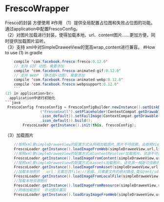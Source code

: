 # FrescoWrapper
Fresco的封装 方便使用
#作用
（1）提供全局配置占位图和失败占位图的功能。通过application中配置FrescoConfig。<br>
（2）对图片加载进行封装，使得加载本地、url、content图片……更加方便，同时提供加载图片监听。<br>
（3）支持 xml中对SimpleDraweeView的宽高wrap_content进行兼容。
#How to use
(1) in gradle<br>
```java
    compile 'com.facebook.fresco:fresco:0.12.0'
    // 支持 GIF 动图，需要添加
    compile 'com.facebook.fresco:animated-gif:0.12.0'
    // 支持 WebP （静态图+动图），需要添加
    compile 'com.facebook.fresco:animated-webp:0.12.0'
    compile 'com.facebook.fresco:webpsupport:0.12.0'
    ```
(2) in application<br>
  application中进行初始化
```java
 FrescoConfig frescoConfig = FrescoConfigBuilder.newInstance().setDiskDirName("FrescoDefault").setSmallDiskDirName
                ("FrescoSmall").setPlaceholder(ContextCompat.getDrawable(this, R.drawable
                .icon_default)).setFailImage(ContextCompat.getDrawable(this, R.drawable
                .icon_default)).build();
        FrescoLoader.getInstance().init(this, frescoConfig);
```
（3）加载图片
```java
    //按照xml里simpleDraweeView的配置方式从网络加载图片,图片不可信赖，会按照View的宽高进行resize，异步加载
    FrescoLoader.getInstance().loadImageFromWeb(simpleDraweeView,url,listener);
    //按照xml里simpleDraweeView的配置方式从ContentResolver加载图片，资源不可信赖，会按照View的宽高进行resize，异步加载
    FrescoLoader.getInstance().loadImageFromContent(simpleDraweeView,url,listener);
    //按照xml里simpleDraweeView的配置方式从assets加载图片，该资源一般是可信赖的，这里不会进行resize，异步加载
    FrescoLoader.getInstance().loadImageFromAsset(simpleDraweeView,url,listener);
    //加载本地图片   url：无需包含file://前缀，只需要文件的绝对路径,类似/mnt/sdcard/xxx
    FrescoLoader.getInstance().loadImageFromLocalFile(simpleDraweeView,url,listener);
    //加载本地资源图片
    FrescoLoader.getInstance().loadImageFromResource(simpleDraweeView,resId,listener);
    //网络加载图片  并对图片置灰
    FrescoLoader.getInstance().loadGrayImageFromWeb(simpleDraweeView,url,listener);
```
